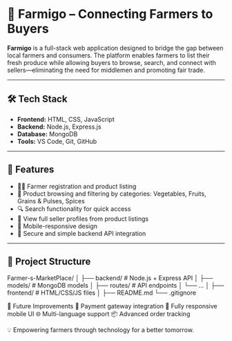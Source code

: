 # 🌾 Farmigo – Connecting Farmers to Buyers
**Farmigo** is a full-stack web application designed to bridge the gap between local farmers and consumers. The platform enables farmers to list their fresh produce while allowing buyers to browse, search, and connect with sellers—eliminating the need for middlemen and promoting fair trade.


---

## 🛠 Tech Stack

- **Frontend:** HTML, CSS, JavaScript
- **Backend:** Node.js, Express.js
- **Database:** MongoDB
- **Tools:** VS Code, Git, GitHub

---

## 🚀 Features

- 👨‍🌾 Farmer registration and product listing
- 🛒 Product browsing and filtering by categories: Vegetables, Fruits, Grains & Pulses, Spices
- 🔍 Search functionality for quick access
- 👤 View full seller profiles from product listings
- 📱 Mobile-responsive design
- 🔐 Secure and simple backend API integration

---

## 📂 Project Structure

Farmer-s-MarketPlace/
│
├── backend/                # Node.js + Express API
│   ├── models/             # MongoDB models
│   ├── routes/             # API endpoints
│   └── ...
│
├── frontend/               # HTML/CSS/JS files 
│
├── README.md
└── .gitignore

🙌 Future Improvements
🧾 Payment gateway integration
📱 Fully responsive mobile UI
🌐 Multi-language support
📦 Advanced order tracking

💡 Empowering farmers through technology for a better tomorrow.
   


